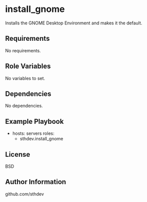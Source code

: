 install_gnome
=========

Installs the GNOME Desktop Environment and makes it the default.

Requirements
------------

No requirements.

Role Variables
--------------

No variables to set.

Dependencies
------------

No dependencies.


Example Playbook
----------------

- hosts: servers
  roles:
  - sthdev.install_gnome

License
-------

BSD

Author Information
------------------

github.com/sthdev
